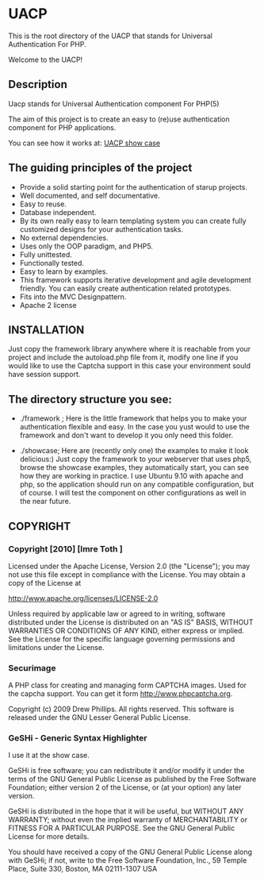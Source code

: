# UACP
This is the root directory of the 
UACP that stands for Universal Authentication For PHP.

Welcome to the UACP!

## Description

Uacp stands for Universal Authentication component For PHP(5)

The aim of this project is to create an easy to (re)use authentication component for PHP applications.

You can see how it works at:
[UACP show case](http://showcase.uacp.info/showcase/lib/tools/gwt/uacp_showcase/war/Uacp_showcase.html)

## The guiding principles of the project

 * Provide a solid starting point for the authentication of starup projects.
 * Well documented, and self documentative.
 * Easy to reuse.
 * Database independent.
 * By its own really easy to learn templating system you can create fully customized designs for your authentication tasks.
 * No external dependencies.
 * Uses only the OOP paradigm, and PHP5.
 * Fully unittested.
 * Functionally tested.
 * Easy to learn by examples.
 * This framework supports iterative development and agile development friendly. You can easily create authentication related prototypes.
 * Fits into the MVC Designpattern.
 * Apache 2 license

## INSTALLATION

Just copy the framework library anywhere where it is reachable from your project and include the autoload.php file from it, modify one line if you would like to use the Captcha support in this case your environment sould have session support.

## The directory structure you see:

 * ./framework ; 
Here is the little framework that helps you to make your authentication flexible and easy. In the case you yust would to use the framework and don't want to develop it you only need this folder.

 * ./showcase; 
Here are (recently only one) the examples to make it look delicious:) Just copy the framework to your webserver that uses php5, browse the  showcase examples, they automatically start, you can see how they are working in practice. I use Ubuntu 9.10 with apache and php, so  the application should run on any compatible configuration, but of  course. I will test the component on other configurations as well in the near future.

## COPYRIGHT ##

### Copyright [2010] [Imre Toth <tothimre at gmail>] ###

Licensed under the Apache License, Version 2.0 (the "License");
you may not use this file except in compliance with the License.
You may obtain a copy of the License at

 http://www.apache.org/licenses/LICENSE-2.0

Unless required by applicable law or agreed to in writing, software
distributed under the License is distributed on an "AS IS" BASIS,
WITHOUT WARRANTIES OR CONDITIONS OF ANY KIND, either express or implied.
See the License for the specific language governing permissions and
limitations under the License.

### Securimage ###
A PHP class for creating and managing form CAPTCHA images. Used for the capcha support. You can get it form http://www.phpcaptcha.org.

Copyright (c) 2009 Drew Phillips. All rights reserved. This software is released under the GNU Lesser General Public License.

### GeSHi - Generic Syntax Highlighter ###

I use it at the show case.

GeSHi is free software; you can redistribute it and/or modify
it under the terms of the GNU General Public License as published by
the Free Software Foundation; either version 2 of the License, or
(at your option) any later version.

GeSHi is distributed in the hope that it will be useful,
but WITHOUT ANY WARRANTY; without even the implied warranty of
MERCHANTABILITY or FITNESS FOR A PARTICULAR PURPOSE.  See the
GNU General Public License for more details.

You should have received a copy of the GNU General Public License
along with GeSHi; if not, write to the Free Software
Foundation, Inc., 59 Temple Place, Suite 330, Boston, MA  02111-1307  USA
